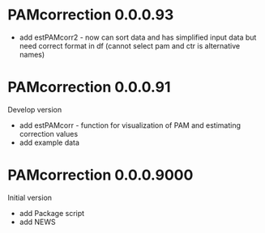 # PAMcorrection 0.0.0.93

* add estPAMcorr2 - now can sort data and has simplified input data but need correct format in df (cannot select pam and ctr is alternative names)

# PAMcorrection 0.0.0.91

Develop version

* add estPAMcorr - function for visualization of PAM and estimating correction values
* add example data

# PAMcorrection 0.0.0.9000

Initial version

* add Package script
* add NEWS

